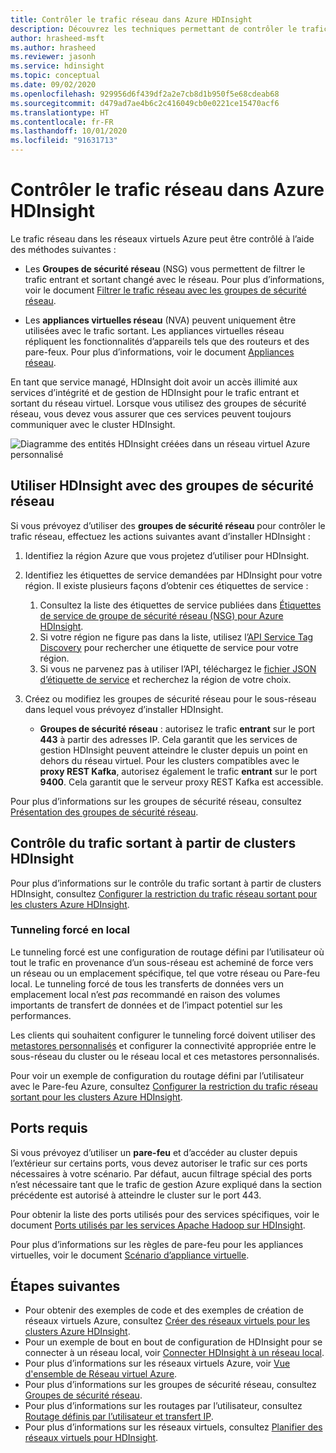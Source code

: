 ```yaml
---
title: Contrôler le trafic réseau dans Azure HDInsight
description: Découvrez les techniques permettant de contrôler le trafic entrant et sortant vers des clusters Azure HDInsight.
author: hrasheed-msft
ms.author: hrasheed
ms.reviewer: jasonh
ms.service: hdinsight
ms.topic: conceptual
ms.date: 09/02/2020
ms.openlocfilehash: 929956d6f439df2a2e7cb8d1b950f5e68cdeab68
ms.sourcegitcommit: d479ad7ae4b6c2c416049cb0e0221ce15470acf6
ms.translationtype: HT
ms.contentlocale: fr-FR
ms.lasthandoff: 10/01/2020
ms.locfileid: "91631713"
---
```

# <a name="control-network-traffic-in-azure-hdinsight"></a>Contrôler le trafic réseau dans Azure HDInsight

Le trafic réseau dans les réseaux virtuels Azure peut être contrôlé à l’aide des méthodes suivantes :

* Les **Groupes de sécurité réseau** (NSG) vous permettent de filtrer le trafic entrant et sortant changé avec le réseau. Pour plus d’informations, voir le document [Filtrer le trafic réseau avec les groupes de sécurité réseau](../virtual-network/security-overview.md).

* Les **appliances virtuelles réseau** (NVA) peuvent uniquement être utilisées avec le trafic sortant. Les appliances virtuelles réseau répliquent les fonctionnalités d’appareils tels que des routeurs et des pare-feux. Pour plus d’informations, voir le document [Appliances réseau](https://azure.microsoft.com/solutions/network-appliances).

En tant que service managé, HDInsight doit avoir un accès illimité aux services d’intégrité et de gestion de HDInsight pour le trafic entrant et sortant du réseau virtuel. Lorsque vous utilisez des groupes de sécurité réseau, vous devez vous assurer que ces services peuvent toujours communiquer avec le cluster HDInsight.

![Diagramme des entités HDInsight créées dans un réseau virtuel Azure personnalisé](./media/control-network-traffic/hdinsight-vnet-diagram.png)

## <a name="hdinsight-with-network-security-groups"></a>Utiliser HDInsight avec des groupes de sécurité réseau

Si vous prévoyez d’utiliser des **groupes de sécurité réseau** pour contrôler le trafic réseau, effectuez les actions suivantes avant d’installer HDInsight :

1. Identifiez la région Azure que vous projetez d’utiliser pour HDInsight.

2. Identifiez les étiquettes de service demandées par HDInsight pour votre région. Il existe plusieurs façons d’obtenir ces étiquettes de service :
    1. Consultez la liste des étiquettes de service publiées dans [Étiquettes de service de groupe de sécurité réseau (NSG) pour Azure HDInsight](hdinsight-service-tags.md). 
    2. Si votre région ne figure pas dans la liste, utilisez l’[API Service Tag Discovery](../virtual-network/service-tags-overview.md#use-the-service-tag-discovery-api-public-preview) pour rechercher une étiquette de service pour votre région.
    3. Si vous ne parvenez pas à utiliser l’API, téléchargez le [fichier JSON d’étiquette de service](../virtual-network/service-tags-overview.md#discover-service-tags-by-using-downloadable-json-files) et recherchez la région de votre choix.


3. Créez ou modifiez les groupes de sécurité réseau pour le sous-réseau dans lequel vous prévoyez d’installer HDInsight.

    * __Groupes de sécurité réseau__ : autorisez le trafic __entrant__ sur le port __443__ à partir des adresses IP. Cela garantit que les services de gestion HDInsight peuvent atteindre le cluster depuis un point en dehors du réseau virtuel. Pour les clusters compatibles avec le __proxy REST Kafka__, autorisez également le trafic __entrant__ sur le port __9400__. Cela garantit que le serveur proxy REST Kafka est accessible.

Pour plus d’informations sur les groupes de sécurité réseau, consultez [Présentation des groupes de sécurité réseau](../virtual-network/security-overview.md).

## <a name="controlling-outbound-traffic-from-hdinsight-clusters"></a>Contrôle du trafic sortant à partir de clusters HDInsight

Pour plus d’informations sur le contrôle du trafic sortant à partir de clusters HDInsight, consultez [Configurer la restriction du trafic réseau sortant pour les clusters Azure HDInsight](hdinsight-restrict-outbound-traffic.md).

### <a name="forced-tunneling-to-on-premises"></a>Tunneling forcé en local

Le tunneling forcé est une configuration de routage défini par l’utilisateur où tout le trafic en provenance d’un sous-réseau est acheminé de force vers un réseau ou un emplacement spécifique, tel que votre réseau ou Pare-feu local. Le tunneling forcé de tous les transferts de données vers un emplacement local n’est _pas_ recommandé en raison des volumes importants de transfert de données et de l’impact potentiel sur les performances.

Les clients qui souhaitent configurer le tunneling forcé doivent utiliser des [metastores personnalisés](./hdinsight-use-external-metadata-stores.md) et configurer la connectivité appropriée entre le sous-réseau du cluster ou le réseau local et ces metastores personnalisés.

Pour voir un exemple de configuration du routage défini par l’utilisateur avec le Pare-feu Azure, consultez [Configurer la restriction du trafic réseau sortant pour les clusters Azure HDInsight](hdinsight-restrict-outbound-traffic.md).

## <a name="required-ports"></a>Ports requis

Si vous prévoyez d’utiliser un **pare-feu** et d’accéder au cluster depuis l’extérieur sur certains ports, vous devez autoriser le trafic sur ces ports nécessaires à votre scénario. Par défaut, aucun filtrage spécial des ports n’est nécessaire tant que le trafic de gestion Azure expliqué dans la section précédente est autorisé à atteindre le cluster sur le port 443.

Pour obtenir la liste des ports utilisés pour des services spécifiques, voir le document [Ports utilisés par les services Apache Hadoop sur HDInsight](hdinsight-hadoop-port-settings-for-services.md).

Pour plus d’informations sur les règles de pare-feu pour les appliances virtuelles, voir le document [Scénario d’appliance virtuelle](../virtual-network/virtual-network-scenario-udr-gw-nva.md).

## <a name="next-steps"></a>Étapes suivantes

* Pour obtenir des exemples de code et des exemples de création de réseaux virtuels Azure, consultez [Créer des réseaux virtuels pour les clusters Azure HDInsight](hdinsight-create-virtual-network.md).
* Pour un exemple de bout en bout de configuration de HDInsight pour se connecter à un réseau local, voir [Connecter HDInsight à un réseau local](./connect-on-premises-network.md).
* Pour plus d’informations sur les réseaux virtuels Azure, voir [Vue d'ensemble de Réseau virtuel Azure](../virtual-network/virtual-networks-overview.md).
* Pour plus d’informations sur les groupes de sécurité réseau, consultez [Groupes de sécurité réseau](../virtual-network/security-overview.md).
* Pour plus d’informations sur les routages par l’utilisateur, consultez [Routage définis par l’utilisateur et transfert IP](../virtual-network/virtual-networks-udr-overview.md).
* Pour plus d’informations sur les réseaux virtuels, consultez [Planifier des réseaux virtuels pour HDInsight](./hdinsight-plan-virtual-network-deployment.md).
